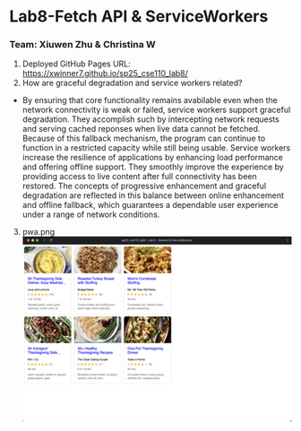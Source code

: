 # Lab8-Fetch API & ServiceWorkers
### Team: Xiuwen Zhu & Christina W
1) Deployed GitHub Pages URL: https://xwinner7.github.io/sp25_cse110_lab8/
2) How are graceful degradation and service workers related?
- By ensuring that core functionality remains avabilable even when the network connectivity is weak or failed, service workers support graceful degradation. They accomplish such by intercepting network requests and serving cached reponses when live data cannot be fetched. Because of this fallback mechanism, the program can continue to function in a restricted capacity while still being usable. Service workers increase the resilience of applications by enhancing load performance and offering offline support. They smoothly improve the experience by providing access to live content after full connectivity has been restored. The concepts of progressive enhancement and graceful degradation are reflected in this balance between online enhancement and offline fallback, which guarantees a dependable user experience under a range of network conditions.
3) pwa.png
![PWA](pwa.png)
